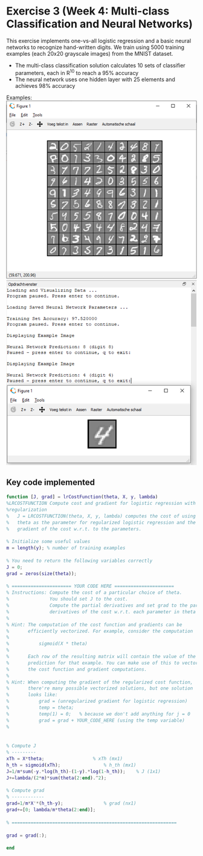 # Exercise 3 (Week 4: Multi-class Classification and Neural Networks)

This exercise implements one-vs-all logistic regression and a basic neural networks to recognize hand-written digits.
We train using 5000 training examples (each 20x20 grayscale images) from the MNIST dataset.

* The multi-class classification solution calculates 10 sets of classifier parameters, each in R<sup>10</sup> to reach a 95% accuracy
* The neural network uses one hidden layer with 25 elements and achieves 98% accuracy

Examples:<br />
![Sample of the MNIST training dataset](/Exercise3/MNIST_excerpt.png)
<br />
![Prediction in action](/Exercise3/predictions_example.png)

## Key code implemented
```matlab
function [J, grad] = lrCostFunction(theta, X, y, lambda)
%LRCOSTFUNCTION Compute cost and gradient for logistic regression with 
%regularization
%   J = LRCOSTFUNCTION(theta, X, y, lambda) computes the cost of using
%   theta as the parameter for regularized logistic regression and the
%   gradient of the cost w.r.t. to the parameters. 

% Initialize some useful values
m = length(y); % number of training examples

% You need to return the following variables correctly 
J = 0;
grad = zeros(size(theta));

% ====================== YOUR CODE HERE ======================
% Instructions: Compute the cost of a particular choice of theta.
%               You should set J to the cost.
%               Compute the partial derivatives and set grad to the partial
%               derivatives of the cost w.r.t. each parameter in theta
%
% Hint: The computation of the cost function and gradients can be
%       efficiently vectorized. For example, consider the computation
%
%           sigmoid(X * theta)
%
%       Each row of the resulting matrix will contain the value of the
%       prediction for that example. You can make use of this to vectorize
%       the cost function and gradient computations. 
%
% Hint: When computing the gradient of the regularized cost function, 
%       there're many possible vectorized solutions, but one solution
%       looks like:
%           grad = (unregularized gradient for logistic regression)
%           temp = theta; 
%           temp(1) = 0;   % because we don't add anything for j = 0  
%           grad = grad + YOUR_CODE_HERE (using the temp variable)
%


% Compute J
% ---------
xTh = X*theta;					% xTh (mx1)
h_th = sigmoid(xTh);				% h_th (mx1)
J=1/m*sum(-y.*log(h_th)-(1-y).*log(1-h_th));	% J (1x1)
J+=lambda/(2*m)*sum(theta(2:end).^2);

% Compute grad
% ------------
grad=1/m*X'*(h_th-y);				% grad (nx1)
grad+=[0; lambda/m*theta(2:end)];

% =============================================================

grad = grad(:);

end
```
